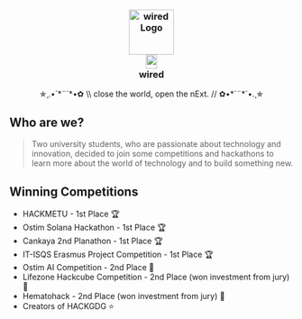 <h3 align="center">
  <img src="https://raw.githubusercontent.com/wiredwiredwired/.github/refs/heads/main/profile/wired.png" width="80" alt="wired Logo"/><br/>
  <img src="https://raw.githubusercontent.com/wiredwiredwired/.github/refs/heads/main/profile/transparent.png" height="25" width="20"/>
  <br/>
  <b>wired</b>
</h3>

<p align="center">
  ✯¸.•´*¨`*•✿ \\ close the world, open the nExt. // ✿•*`¨*`•.¸✯
</p>


## Who are we?

> Two university students, who are passionate about technology and innovation, decided to join some competitions and hackathons to learn more about the world of technology and to build something new.


## Winning Competitions

- HACKMETU - 1st Place 🏆
- Ostim Solana Hackathon - 1st Place 🏆
- Cankaya 2nd Planathon - 1st Place 🏆
- IT-ISQS Erasmus Project Competition - 1st Place 🏆
- Ostim AI Competition - 2nd Place 🏅
- Lifezone Hackcube Competition - 2nd Place (won investment from jury) 🏅
- Hematohack - 2nd Place (won investment from jury) 🏅
- Creators of HACKGDG ⭐
